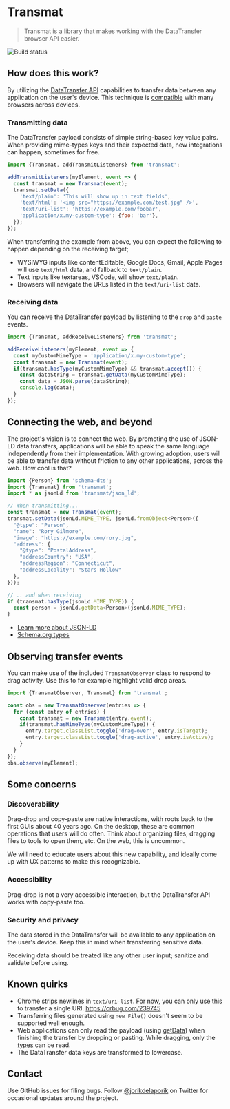 # Transmat
> Transmat is a library that makes working with the DataTransfer browser API easier.

![Build status](https://github.com/google/transmat/actions/workflows/node.js.yml/badge.svg)

## How does this work?
By utilizing the [DataTransfer API](https://developer.mozilla.org/en-US/docs/Web/API/DataTransfer)
capabilities to transfer data between any application on the user's device. This
technique is [compatible](https://caniuse.com/mdn-api_datatransfer_setdata) with
many browsers across devices.

### Transmitting data
The DataTransfer payload consists of simple string-based key value pairs. When
providing mime-types keys and their expected data, new integrations can happen,
sometimes for free.

```js
import {Transmat, addTransmitListeners} from 'transmat';

addTransmitListeners(myElement, event => {
  const transmat = new Transmat(event);
  transmat.setData({
    'text/plain': 'This will show up in text fields',
    'text/html': '<img src="https://example.com/test.jpg" />',
    'text/uri-list': 'https://example.com/foobar',
    'application/x.my-custom-type': {foo: 'bar'},
  });
});
```

When transferring the example from above, you can expect the following to happen
depending on the receiving target;

- WYSIWYG inputs like contentEditable, Google Docs, Gmail, Apple Pages will use
  `text/html` data, and fallback to `text/plain`.
- Text inputs like textareas, VSCode, will show `text/plain`.
- Browsers will navigate the URLs listed in the `text/uri-list` data.

### Receiving data
You can receive the DataTransfer payload by listening to the `drop` and `paste`
events.

```js
import {Transmat, addReceiveListeners} from 'transmat';

addReceiveListeners(myElement, event => {
  const myCustomMimeType = 'application/x.my-custom-type';
  const transmat = new Transmat(event);
  if(transmat.hasType(myCustomMimeType) && transmat.accept()) {
    const dataString = transmat.getData(myCustomMimeType);
    const data = JSON.parse(dataString);
    console.log(data);
  }
});
```

## Connecting the web, and beyond
The project's vision is to connect the web. By promoting the use of JSON-LD data
transfers, applications will be able to speak the same language independently from
their implementation. With growing adoption, users will be able to transfer data
without friction to any other applications, across the web. How cool is that?

```js
import {Person} from 'schema-dts';
import {Transmat} from 'transmat';
import * as jsonLd from 'transmat/json_ld';

// When transmitting...
const transmat = new Transmat(event);
transmat.setData(jsonLd.MIME_TYPE, jsonLd.fromObject<Person>({
  "@type": "Person",
  "name": "Rory Gilmore",
  "image": "https://example.com/rory.jpg",
  "address": {
    "@type": "PostalAddress",
    "addressCountry": "USA",
    "addressRegion": "Connecticut",
    "addressLocality": "Stars Hollow"
  },
}));

// .. and when receiving
if (transmat.hasType(jsonLd.MIME_TYPE)) {
  const person = jsonLd.getData<Person>(jsonLd.MIME_TYPE);
}
```

- [Learn more about JSON-LD](https://json-ld.org/)
- [Schema.org types](https://schema.org/Thing)

## Observing transfer events
You can make use of the included `TransmatObserver` class to respond to drag
activity. Use this to for example highlight valid drop areas.

```js
import {TransmatObserver, Transmat} from 'transmat';

const obs = new TransmatObserver(entries => {
  for (const entry of entries) {
    const transmat = new Transmat(entry.event);
    if(transmat.hasMimeType(myCustomMimeType)) {
      entry.target.classList.toggle('drag-over', entry.isTarget);
      entry.target.classList.toggle('drag-active', entry.isActive);
    }
  }
});
obs.observe(myElement);
```

## Some concerns
### Discoverability
Drag-drop and copy-paste are native interactions, with roots back to the first
GUIs about 40 years ago. On the desktop, these are common operations that users
will do often. Think about organizing files, dragging files to tools to open
them, etc. On the web, this is uncommon.

We will need to educate users about this new capability, and ideally come up
with UX patterns to make this recognizable.

### Accessibility
Drag-drop is not a very accessible interaction, but the DataTransfer API works
with copy-paste too.

### Security and privacy
The data stored in the DataTransfer will be available to any application on the
user's device. Keep this in mind when transferring sensitive data.

Receiving data should be treated like any other user input; sanitize and
validate before using.

## Known quirks
- Chrome strips newlines in `text/uri-list`. For now, you can only use this to
  transfer a single URI. https://crbug.com/239745
- Transferring files generated using `new File()` doesn't seem to be supported
  well enough.
- Web applications can only read the payload (using
  [getData](https://developer.mozilla.org/en-US/docs/Web/API/DataTransfer/getData))
  when finishing the transfer by dropping or pasting. While dragging, only the
  [types](https://developer.mozilla.org/en-US/docs/Web/API/DataTransfer/types)
  can be read.
- The DataTransfer data keys are transformed to lowercase.

## Contact
Use GitHub issues for filing bugs. Follow
[@jorikdelaporik](https://twitter.com/jorikdelaporik) on Twitter for occasional
updates around the project.
